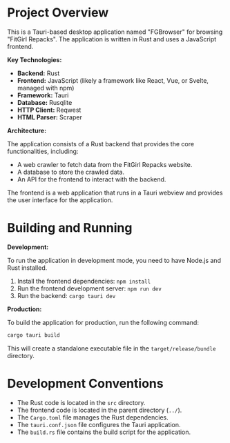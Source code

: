 # Project Overview

This is a Tauri-based desktop application named "FGBrowser" for browsing "FitGirl Repacks". The application is written in Rust and uses a JavaScript frontend.

**Key Technologies:**

*   **Backend:** Rust
*   **Frontend:** JavaScript (likely a framework like React, Vue, or Svelte, managed with npm)
*   **Framework:** Tauri
*   **Database:** Rusqlite
*   **HTTP Client:** Reqwest
*   **HTML Parser:** Scraper

**Architecture:**

The application consists of a Rust backend that provides the core functionalities, including:

*   A web crawler to fetch data from the FitGirl Repacks website.
*   A database to store the crawled data.
*   An API for the frontend to interact with the backend.

The frontend is a web application that runs in a Tauri webview and provides the user interface for the application.

# Building and Running

**Development:**

To run the application in development mode, you need to have Node.js and Rust installed.

1.  Install the frontend dependencies: `npm install`
2.  Run the frontend development server: `npm run dev`
3.  Run the backend: `cargo tauri dev`

**Production:**

To build the application for production, run the following command:

```bash
cargo tauri build
```

This will create a standalone executable file in the `target/release/bundle` directory.

# Development Conventions

*   The Rust code is located in the `src` directory.
*   The frontend code is located in the parent directory (`../`).
*   The `Cargo.toml` file manages the Rust dependencies.
*   The `tauri.conf.json` file configures the Tauri application.
*   The `build.rs` file contains the build script for the application.
